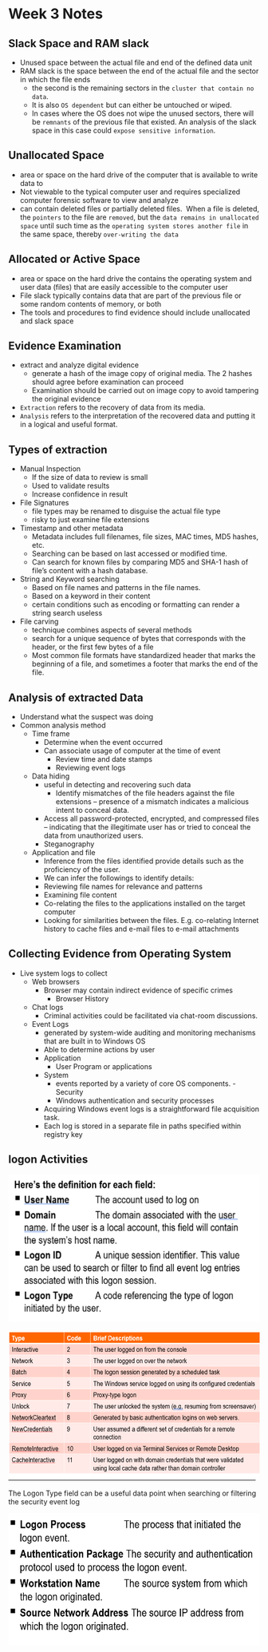 # Week 3 Notes

## Slack Space and RAM slack
- Unused space between the actual file and end of the defined data unit
- RAM slack is the space between the end of the actual file and the sector in which the file ends
    - the second is the remaining sectors in the `cluster that contain no data`.
    - It is also `OS dependent` but can either be untouched or wiped. 
    - In cases where the OS does not wipe the unused sectors, there will be `remnants` of the previous file that existed. An analysis of the slack space in this case could `expose sensitive information`. 

## Unallocated Space
- area or space on the hard drive of the computer that is available to write data to
- Not viewable to the typical computer user and requires specialized computer forensic software to view and analyze
- can contain deleted files or partially deleted files.  When a file is deleted, the `pointers` to the file are `removed`, but the `data remains in unallocated space` until such time as the `operating system stores another file` in the same space, thereby `over-writing the data`

## Allocated or Active Space
- area or space on the hard drive the contains the operating system and user data (files) that are easily accessible to the computer user
- File slack typically contains data that are part of the previous file or some random contents of memory, or both
- The tools and procedures to find evidence should include unallocated and slack space

## Evidence Examination
- extract and analyze digital evidence
    - generate a hash of the image copy of original media. The 2 hashes should agree before examination can proceed
    - Examination should be carried out on image copy to avoid tampering the original evidence
- `Extraction` refers to the recovery of data from its media. 
- `Analysis` refers to the interpretation of the recovered data and putting it in a logical and useful format.

## Types of extraction
- Manual Inspection
    - If the size of data to review is small
    - Used to validate results
    - Increase confidence in result
- File Signatures
    - file types may be renamed to disguise the actual file type
    - risky to just examine file extensions
- Timestamp and other metadata
    - Metadata includes full filenames, file sizes, MAC times, MD5 hashes, etc.
    - Searching can be based on last accessed or modified time.
    - Can search for known files by comparing MD5 and SHA-1 hash of file’s content with a hash database.
- String and Keyword searching
    - Based on file names and patterns in the file names.
    - Based on a keyword in their content 
    - certain conditions such as encoding or formatting can render a string search useless
- File carving
    - technique combines aspects of several methods
    - search for a unique sequence of bytes that corresponds with the header, or the first few bytes of a file 
    - Most common file formats have standardized header that marks the beginning of a file, and sometimes a footer that marks the end of the file.

## Analysis of extracted Data
- Understand what the suspect was doing
- Common analysis method
    - Time frame
        - Determine when the event occurred
        - Can associate usage of computer at the time of event
            - Review time and date stamps
            - Reviewing event logs
    - Data hiding
        - useful in detecting and recovering such data 
            - Identify mismatches of the file headers against the file extensions – presence of a mismatch indicates a malicious intent to conceal data.
        - Access all password-protected, encrypted, and compressed files – indicating that the illegitimate user has or tried to conceal the data from unauthorized users.
        - Steganography
    - Application and file
        - Inference from the files identified provide details such as the proficiency of the user.
        - We can infer the followings to identify details:
        - Reviewing file names for relevance and patterns
        - Examining file content
        - Co-relating the files to the applications installed on the target computer
        - Looking for similarities between the files. E.g. co-relating Internet history to cache files and e-mail files to e-mail attachments

## Collecting Evidence from Operating System
- Live system logs to collect
    - Web browsers
        - Browser may contain indirect evidence of specific crimes
            - Browser History
    - Chat logs
        - Criminal activities could be facilitated via chat-room discussions.
    - Event Logs
        - generated by system-wide auditing and monitoring mechanisms that are built in to Windows OS
        - Able to determine actions by user
        - Application
            - User Program or applications
        - System
            - events reported by a variety of core OS components.
        -Security 
            - Windows authentication and security processes 
        - Acquiring Windows event logs is a straightforward file acquisition task. 
        - Each log is stored in a separate file in paths specified within registry key 

## logon Activities
![](/Week%203/Images/Logon%20Activities.png)  

![](/Week%203/Images/Logon%20Types.png)  

The Logon Type field can be a useful data point when searching or filtering the security event log

![](/Week%203/Images/Logon%20Events.png)  

